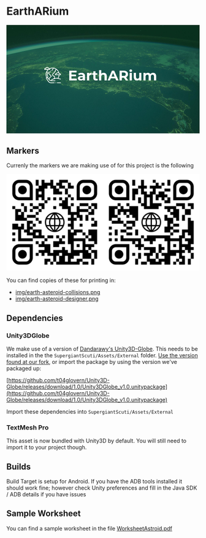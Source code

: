 # EarthARium

[![Marker](img/eartharium-image.png)](https://www.youtube.com/watch?v=L82J_E14LFE)

## Markers

Currenly the markers we are making use of for this project is the following

![Marker](img/earth-asteroid.png)

You can find copies of these for printing in:

* [img/earth-asteroid-collisions.png](img/earth-asteroid-collisions.png)
* [img/earth-asteroid-designer.png](img/earth-asteroid-designer.png)

## Dependencies

### Unity3DGlobe

We make use of a version of [Dandarawy's Unity3D-Globe](https://github.com/Dandarawy/Unity3D-Globe). This needs to be installed in the the `SupergiantScuti/Assets/External` folder. [Use the version found at our fork](https://github.com/t04glovern/Unity3D-Globe), or import the package by using the version we've packaged up:

[https://github.com/t04glovern/Unity3D-Globe/releases/download/1.0/Unity3DGlobe_v1.0.unitypackage](https://github.com/t04glovern/Unity3D-Globe/releases/download/1.0/Unity3DGlobe_v1.0.unitypackage)

Import these dependencies into `SupergiantScuti/Assets/External`

### TextMesh Pro

This asset is now bundled with Unity3D by default. You will still need to import it to your project though.

## Builds

Build Target is setup for Android. If you have the ADB tools installed it should work fine; however check Unity preferences and fill in the Java SDK / ADB details if you have issues

## Sample Worksheet

You can find a sample worksheet in the file [WorksheetAstroid.pdf](WorksheetAstroid.pdf)

